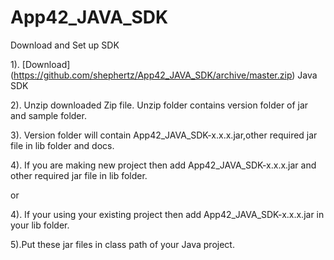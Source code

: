 App42_JAVA_SDK
==============

Download and Set up SDK

1). [Download] (https://github.com/shephertz/App42_JAVA_SDK/archive/master.zip) Java SDK

2). Unzip downloaded Zip file. Unzip folder contains version folder of jar and sample folder.

3). Version folder will contain App42_JAVA_SDK-x.x.x.jar,other required jar file in lib folder and docs.

4). If you are making new project then add App42_JAVA_SDK-x.x.x.jar and other required jar file in lib folder.

 or 
 
4). If your using your existing project then add App42_JAVA_SDK-x.x.x.jar in your lib folder.
 
5).Put these jar files in class path of your Java project.
